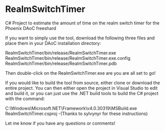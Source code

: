 # RealmSwitchTimer
C# Project to estimate the amount of time on the realm switch timer for the Phoenix DAoC freeshard

If you want to simply use the tool, download the following three files and place them in your DAoC installation directory:

RealmSwitchTimer/bin/release/RealmSwitchTimer.exe
RealmSwitchTimer/bin/release/RealmSwitchTimer.exe.config
RealmSwitchTimer/bin/release/RealmSwitchTimer.pdb

Then double-click on the RealmSwitchTimer.exe are you are all set to go!

If you would like to build the tool from source, either clone or download the entire project.
You can then either open the project in Visual Studio to edit and build it, or you can just use the .NET build tools to build the C# project with the command:

C:\Windows\Microsoft.NET\Framework\v4.0.30319\MSBuild.exe RealmSwitchTimer.csproj
-(Thanks to sylvynyr for these instructions)

Let me know if you have any questions or comments!
